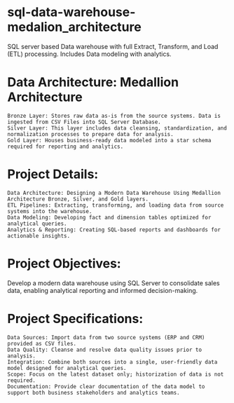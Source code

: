 # sql-data-warehouse-medalion_architecture
SQL server based Data warehouse  with full Extract, Transform, and Load (ETL) processing. Includes Data modeling with analytics.


# Data Architecture: Medallion Architecture

    Bronze Layer: Stores raw data as-is from the source systems. Data is ingested from CSV Files into SQL Server Database.
    Silver Layer: This layer includes data cleansing, standardization, and normalization processes to prepare data for analysis.
    Gold Layer: Houses business-ready data modeled into a star schema required for reporting and analytics.

# Project Details:

  
    Data Architecture: Designing a Modern Data Warehouse Using Medallion Architecture Bronze, Silver, and Gold layers.
    ETL Pipelines: Extracting, transforming, and loading data from source systems into the warehouse.
    Data Modeling: Developing fact and dimension tables optimized for analytical queries.
    Analytics & Reporting: Creating SQL-based reports and dashboards for actionable insights.

# Project Objectives:

  Develop a modern data warehouse using SQL Server to consolidate sales data, enabling analytical reporting and informed decision-making.

# Project Specifications:
    
    Data Sources: Import data from two source systems (ERP and CRM) provided as CSV files.
    Data Quality: Cleanse and resolve data quality issues prior to analysis.
    Integration: Combine both sources into a single, user-friendly data model designed for analytical queries.
    Scope: Focus on the latest dataset only; historization of data is not required.
    Documentation: Provide clear documentation of the data model to support both business stakeholders and analytics teams.





